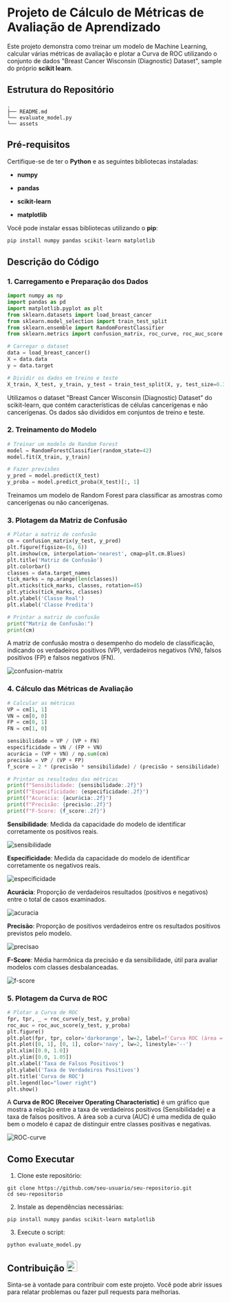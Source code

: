 # Projeto de Cálculo de Métricas de Avaliação de Aprendizado

Este projeto demonstra como treinar um modelo de Machine Learning, calcular várias métricas de avaliação e plotar a Curva de ROC utilizando o conjunto de dados "Breast Cancer Wisconsin (Diagnostic) Dataset", sample do próprio **scikit learn**.

## Estrutura do Repositório

~~~
.
├── README.md
└── evaluate_model.py
└── assets
~~~

## Pré-requisitos

Certifique-se de ter o **Python** e as seguintes bibliotecas instaladas:

- **numpy**

- **pandas**

- **scikit-learn**

- **matplotlib**

Você pode instalar essas bibliotecas utilizando o **pip**:

~~~python
pip install numpy pandas scikit-learn matplotlib
~~~

## Descrição do Código

### 1. Carregamento e Preparação dos Dados

~~~python
import numpy as np
import pandas as pd
import matplotlib.pyplot as plt
from sklearn.datasets import load_breast_cancer
from sklearn.model_selection import train_test_split
from sklearn.ensemble import RandomForestClassifier
from sklearn.metrics import confusion_matrix, roc_curve, roc_auc_score

# Carregar o dataset
data = load_breast_cancer()
X = data.data
y = data.target

# Dividir os dados em treino e teste
X_train, X_test, y_train, y_test = train_test_split(X, y, test_size=0.3, random_state=42)
~~~

Utilizamos o dataset "Breast Cancer Wisconsin (Diagnostic) Dataset" do scikit-learn, que contém características de células cancerígenas e não cancerígenas. Os dados são divididos em conjuntos de treino e teste.

### 2. Treinamento do Modelo

~~~python
# Treinar um modelo de Random Forest
model = RandomForestClassifier(random_state=42)
model.fit(X_train, y_train)

# Fazer previsões
y_pred = model.predict(X_test)
y_proba = model.predict_proba(X_test)[:, 1]
~~~

Treinamos um modelo de Random Forest para classificar as amostras como cancerígenas ou não cancerígenas.

### 3. Plotagem da Matriz de Confusão

~~~python
# Plotar a matriz de confusão
cm = confusion_matrix(y_test, y_pred)
plt.figure(figsize=(6, 6))
plt.imshow(cm, interpolation='nearest', cmap=plt.cm.Blues)
plt.title('Matriz de Confusão')
plt.colorbar()
classes = data.target_names
tick_marks = np.arange(len(classes))
plt.xticks(tick_marks, classes, rotation=45)
plt.yticks(tick_marks, classes)
plt.ylabel('Classe Real')
plt.xlabel('Classe Predita')

# Printar a matriz de confusão
print("Matriz de Confusão:")
print(cm)
~~~

A matriz de confusão mostra o desempenho do modelo de classificação, indicando os verdadeiros positivos (VP), verdadeiros negativos (VN), falsos positivos (FP) e falsos negativos (FN).

![confusion-matrix]()

### 4. Cálculo das Métricas de Avaliação

~~~python
# Calcular as métricas
VP = cm[1, 1]
VN = cm[0, 0]
FP = cm[0, 1]
FN = cm[1, 0]

sensibilidade = VP / (VP + FN)
especificidade = VN / (FP + VN)
acurácia = (VP + VN) / np.sum(cm)
precisão = VP / (VP + FP)
f_score = 2 * (precisão * sensibilidade) / (precisão + sensibilidade)

# Printar os resultados das métricas
print(f"Sensibilidade: {sensibilidade:.2f}")
print(f"Especificidade: {especificidade:.2f}")
print(f"Acurácia: {acurácia:.2f}")
print(f"Precisão: {precisão:.2f}")
print(f"F-Score: {f_score:.2f}")
~~~

**Sensibilidade**: Medida da capacidade do modelo de identificar corretamente os positivos reais.

![sensibilidade]()

**Especificidade**: Medida da capacidade do modelo de identificar corretamente os negativos reais.

![especificidade]()

**Acurácia**: Proporção de verdadeiros resultados (positivos e negativos) entre o total de casos examinados.

![acuracia]()

**Precisão**: Proporção de positivos verdadeiros entre os resultados positivos previstos pelo modelo.

![precisao]()

**F-Score**: Média harmônica da precisão e da sensibilidade, útil para avaliar modelos com classes desbalanceadas.

![f-score]()

### 5. Plotagem da Curva de ROC

~~~python
# Plotar a Curva de ROC
fpr, tpr, _ = roc_curve(y_test, y_proba)
roc_auc = roc_auc_score(y_test, y_proba)
plt.figure()
plt.plot(fpr, tpr, color='darkorange', lw=2, label=f'Curva ROC (área = {roc_auc:.2f})')
plt.plot([0, 1], [0, 1], color='navy', lw=2, linestyle='--')
plt.xlim([0.0, 1.0])
plt.ylim([0.0, 1.05])
plt.xlabel('Taxa de Falsos Positivos')
plt.ylabel('Taxa de Verdadeiros Positivos')
plt.title('Curva de ROC')
plt.legend(loc="lower right")
plt.show()
~~~

A **Curva de ROC (Receiver Operating Characteristic)** é um gráfico que mostra a relação entre a taxa de verdadeiros positivos (Sensibilidade) e a taxa de falsos positivos. A área sob a curva (AUC) é uma medida de quão bem o modelo é capaz de distinguir entre classes positivas e negativas.

![ROC-curve]()


## Como Executar

1. Clone este repositório:
~~~Sh
git clone https://github.com/seu-usuario/seu-repositorio.git
cd seu-repositorio
~~~

2. Instale as dependências necessárias:

~~~Sh
pip install numpy pandas scikit-learn matplotlib
~~~

3. Execute o script:
~~~Sh
python evaluate_model.py
~~~

## Contribuição <img src="https://raw.githubusercontent.com/Tarikul-Islam-Anik/Animated-Fluent-Emojis/master/Emojis/Travel%20and%20places/Rocket.png" alt="Rocket" width="25" height="25" />

Sinta-se à vontade para contribuir com este projeto. Você pode abrir issues para relatar problemas ou fazer pull requests para melhorias.




